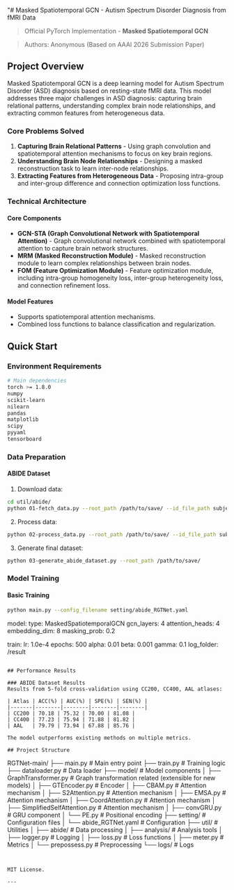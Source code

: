 "# Masked Spatiotemporal GCN - Autism Spectrum Disorder Diagnosis from fMRI Data

> Official PyTorch Implementation - **Masked Spatiotemporal GCN**

> Authors: Anonymous (Based on AAAI 2026 Submission Paper)


## Project Overview

Masked Spatiotemporal GCN is a deep learning model for Autism Spectrum Disorder (ASD) diagnosis based on resting-state fMRI data. This model addresses three major challenges in ASD diagnosis: capturing brain relational patterns, understanding complex brain node relationships, and extracting common features from heterogeneous data.

### Core Problems Solved
1. **Capturing Brain Relational Patterns** - Using graph convolution and spatiotemporal attention mechanisms to focus on key brain regions.
2. **Understanding Brain Node Relationships** - Designing a masked reconstruction task to learn inter-node relationships.
3. **Extracting Features from Heterogeneous Data** - Proposing intra-group and inter-group difference and connection optimization loss functions.

### Technical Architecture

#### Core Components
- **GCN-STA (Graph Convolutional Network with Spatiotemporal Attention)** - Graph convolutional network combined with spatiotemporal attention to capture brain network structures.
- **MRM (Masked Reconstruction Module)** - Masked reconstruction module to learn complex relationships between brain nodes.
- **FOM (Feature Optimization Module)** - Feature optimization module, including intra-group homogeneity loss, inter-group heterogeneity loss, and connection refinement loss.

#### Model Features
- Supports spatiotemporal attention mechanisms.
- Combined loss functions to balance classification and regularization.

## Quick Start

### Environment Requirements
```bash
# Main dependencies
torch >= 1.8.0
numpy
scikit-learn
nilearn
pandas
matplotlib
scipy
pyyaml
tensorboard
```

### Data Preparation

#### ABIDE Dataset
1. Download data:
```bash
cd util/abide/
python 01-fetch_data.py --root_path /path/to/save/ --id_file_path subject_IDs.txt --download True
```

2. Process data:
```bash
python 02-process_data.py --root_path /path/to/save/ --id_file_path subject_IDs.txt
```

3. Generate final dataset:
```bash
python 03-generate_abide_dataset.py --root_path /path/to/save/
```

### Model Training

#### Basic Training
```bash
python main.py --config_filename setting/abide_RGTNet.yaml
```



model:
  type: MaskedSpatiotemporalGCN
  gcn_layers: 4
  attention_heads: 4
  embedding_dim: 8
  masking_prob: 0.2

train:
  lr: 1.0e-4
  epochs: 500
  alpha: 0.01
  beta: 0.001
  gamma: 0.1
  log_folder: /result
```

## Performance Results

### ABIDE Dataset Results
Results from 5-fold cross-validation using CC200, CC400, AAL atlases:

| Atlas | ACC(%) | AUC(%) | SPE(%) | SEN(%) |
|-------|--------|--------|--------|--------|
| CC200 | 70.18 | 75.32 | 70.00 | 81.08 |
| CC400 | 77.23 | 75.94 | 71.88 | 81.82 |
| AAL   | 79.79 | 73.94 | 67.88 | 85.76 |

The model outperforms existing methods on multiple metrics.

## Project Structure

```
RGTNet-main/
├── main.py                 # Main entry point
├── train.py               # Training logic
├── dataloader.py          # Data loader
├── model/                 # Model components
│   ├── GraphTransformer.py    # Graph transformation related (extensible for new models)
│   ├── GTEncoder.py           # Encoder
│   ├── CBAM.py               # Attention mechanism
│   ├── S2Attention.py        # Attention mechanism
│   ├── EMSA.py              # Attention mechanism
│   ├── CoordAttention.py     # Attention mechanism
│   ├── SimplifiedSelfAttention.py # Attention mechanism
│   ├── convGRU.py           # GRU component
│   └── PE.py               # Positional encoding
├── setting/               # Configuration files
│   └── abide_RGTNet.yaml  # Configuration
├── util/                  # Utilities
│   ├── abide/             # Data processing
│   ├── analysis/          # Analysis tools
│   ├── logger.py          # Logging
│   ├── loss.py            # Loss functions
│   ├── meter.py           # Metrics
│   └── prepossess.py      # Preprocessing
└── logs/                  # Logs
```


MIT License.

---



